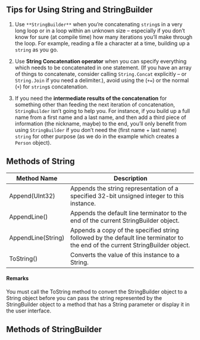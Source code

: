 ## Tips for Using String and StringBuilder

1. Use  `**StringBuilder**`  when you’re concatenating  `string`s in a very long loop or in a loop within an unknown size – especially if you don’t know for sure (at compile time) how many iterations you’ll make through the loop. For example, reading a file a character at a time, building up a  `string`  as you go.

2. Use  **String Concatenation operator**  when you can specify everything which needs to be concatenated in one statement. (If you have an array of things to concatenate, consider calling  `String.Concat`  explicitly – or  `String.Join`  if you need a delimiter.), avoid using the (`+=`) or the normal (`+`) for  `string`s concatenation.

3. If you need the  **intermediate results of the concatenation**  for something other than feeding the next iteration of concatenation,  `StringBuilder`  isn’t going to help you. For instance, if you build up a full name from a first name and a last name, and then add a third piece of information (the nickname, maybe) to the end, you’ll only benefit from using  `StringBuilder`  if you don’t need the (first name + last name)  `string`  for other purpose (as we do in the example which creates a  `Person`  object).

## Methods of String

| Method Name | Description |
| --- | --- |
| Append(UInt32) | Appends the string representation of a specified 32-bit unsigned integer to this instance. |
| AppendLine() | Appends the default line terminator to the end of the current StringBuilder object.|
| AppendLine(String) | Appends a copy of the specified string followed by the default line terminator to the end of the current StringBuilder object. |
| ToString() | Converts the value of this instance to a String. |

#### Remarks

You must call the ToString method to convert the StringBuilder object to a String object before you can pass the string represented by the StringBuilder object to a method that has a String parameter or display it in the user interface.

## Methods of StringBuilder
<!--stackedit_data:
eyJoaXN0b3J5IjpbOTY0NTg0NjU5XX0=
-->